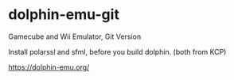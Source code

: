 # dolphin-emu-git
Gamecube and Wii Emulator, Git Version 

Install polarssl and sfml, before you build dolphin. (both from KCP)

https://dolphin-emu.org/ 
